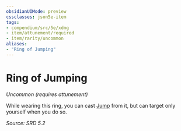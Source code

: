 ```yaml
---
obsidianUIMode: preview
cssclasses: json5e-item
tags:
- compendium/src/5e/xdmg
- item/attunement/required
- item/rarity/uncommon
aliases: 
- "Ring of Jumping"
---
```

# Ring of Jumping
*Uncommon (requires attunement)*  


While wearing this ring, you can cast [Jump](jump-xphb.md) from it, but can target only yourself when you do so.

*Source: SRD 5.2*